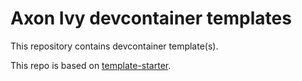 # Axon Ivy devcontainer templates

This repository contains devcontainer template(s).

This repo is based on [template-starter](https://github.com/devcontainers/template-starter).
